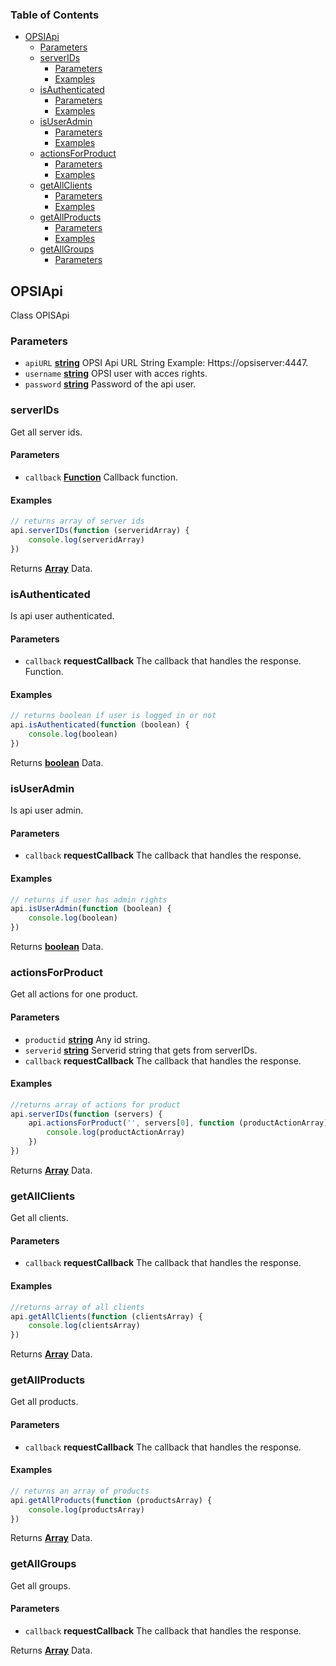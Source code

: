 <!-- Generated by documentation.js. Update this documentation by updating the source code. -->

### Table of Contents

-   [OPSIApi][1]
    -   [Parameters][2]
    -   [serverIDs][3]
        -   [Parameters][4]
        -   [Examples][5]
    -   [isAuthenticated][6]
        -   [Parameters][7]
        -   [Examples][8]
    -   [isUserAdmin][9]
        -   [Parameters][10]
        -   [Examples][11]
    -   [actionsForProduct][12]
        -   [Parameters][13]
        -   [Examples][14]
    -   [getAllClients][15]
        -   [Parameters][16]
        -   [Examples][17]
    -   [getAllProducts][18]
        -   [Parameters][19]
        -   [Examples][20]
    -   [getAllGroups][21]
        -   [Parameters][22]

## OPSIApi

Class OPISApi

### Parameters

-   `apiURL` **[string][23]** OPSI Api URL String Example: Https&#x3A;//opsiserver:4447.
-   `username` **[string][23]** OPSI user with acces rights.
-   `password` **[string][23]** Password of the api user.

### serverIDs

Get all server ids.

#### Parameters

-   `callback` **[Function][24]** Callback function.

#### Examples

```javascript
// returns array of server ids
api.serverIDs(function (serveridArray) {
	console.log(serveridArray)
})
```

Returns **[Array][25]** Data.

### isAuthenticated

Is api user authenticated.

#### Parameters

-   `callback` **requestCallback** The callback that handles the response. Function.

#### Examples

```javascript
// returns boolean if user is logged in or not
api.isAuthenticated(function (boolean) {
	console.log(boolean)
})
```

Returns **[boolean][26]** Data.

### isUserAdmin

Is api user admin.

#### Parameters

-   `callback` **requestCallback** The callback that handles the response.

#### Examples

```javascript
// returns if user has admin rights
api.isUserAdmin(function (boolean) {
	console.log(boolean)
})
```

Returns **[boolean][26]** Data.

### actionsForProduct

Get all actions for one product.

#### Parameters

-   `productid` **[string][23]** Any id string.
-   `serverid` **[string][23]** Serverid string that gets from serverIDs.
-   `callback` **requestCallback** The callback that handles the response.

#### Examples

```javascript
//returns array of actions for product
api.serverIDs(function (servers) {
	api.actionsForProduct('', servers[0], function (productActionArray) {
		console.log(productActionArray)
	})
})
```

Returns **[Array][25]** Data.

### getAllClients

Get all clients.

#### Parameters

-   `callback` **requestCallback** The callback that handles the response.

#### Examples

```javascript
//returns array of all clients
api.getAllClients(function (clientsArray) {
	console.log(clientsArray)
})
```

Returns **[Array][25]** Data.

### getAllProducts

Get all products.

#### Parameters

-   `callback` **requestCallback** The callback that handles the response.

#### Examples

```javascript
// returns an array of products
api.getAllProducts(function (productsArray) {
	console.log(productsArray)
})
```

Returns **[Array][25]** Data.

### getAllGroups

Get all groups.

#### Parameters

-   `callback` **requestCallback** The callback that handles the response.

Returns **[Array][25]** Data.

[1]: #opsiapi

[2]: #parameters

[3]: #serverids

[4]: #parameters-1

[5]: #examples

[6]: #isauthenticated

[7]: #parameters-2

[8]: #examples-1

[9]: #isuseradmin

[10]: #parameters-3

[11]: #examples-2

[12]: #actionsforproduct

[13]: #parameters-4

[14]: #examples-3

[15]: #getallclients

[16]: #parameters-5

[17]: #examples-4

[18]: #getallproducts

[19]: #parameters-6

[20]: #examples-5

[21]: #getallgroups

[22]: #parameters-7

[23]: https://developer.mozilla.org/docs/Web/JavaScript/Reference/Global_Objects/String

[24]: https://developer.mozilla.org/docs/Web/JavaScript/Reference/Statements/function

[25]: https://developer.mozilla.org/docs/Web/JavaScript/Reference/Global_Objects/Array

[26]: https://developer.mozilla.org/docs/Web/JavaScript/Reference/Global_Objects/Boolean
